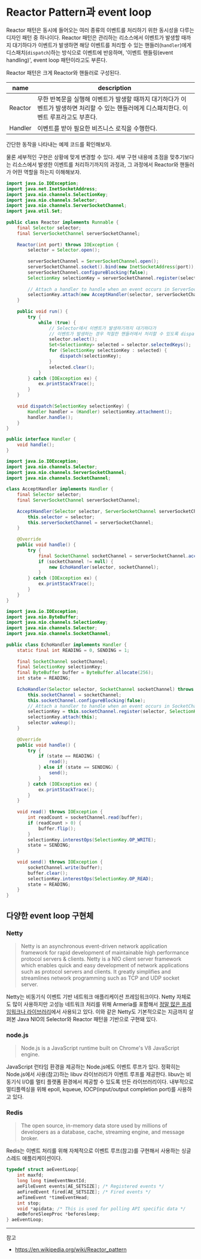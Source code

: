 # Reactor Pattern과 event loop

Reactor 패턴은 동시에 들어오는 여러 종류의 이벤트를 처리하기 위한 동시성을 다루는 디자인 패턴 중 하나이다. Reactor 패턴은 관리하는 리소스에서 이벤트가 발생할 때까지 대기하다가 이벤트가 발생하면 해당 이벤트를 처리할 수 있는 핸들러(`handler`)에게 디스패치(`dispatch`)하는 방식으로 이벤트에 반응하며, '이벤트 핸들링(event handling)', event loop 패턴이라고도 부른다.

Reactor 패턴은 크게 Reactor와 핸들러로 구성된다.

|name|description|
|-|-|
|Reactor|무한 반복문을 실행해 이벤트가 발생할 때까지 대기하다가 이벤트가 발생하면 처리할 수 있는 핸들러에게 디스패치한다. 이벤트 루프라고도 부흔다.|
|Handler|이벤트를 받아 필요한 비즈니스 로직을 수행한다.|

간단한 동작을 나타내는 예제 코드를 확인해보자.

물론 세부적인 구현은 상황에 맞게 변경할 수 있다. 세부 구현 내용에 초점을 맞추기보다는 리소스에서 발생한 이벤트를 처리하기까지의 과정과, 그 과정에서 Reactor와 핸들러가 어떤 역할을 하는지 이해해보자.

```java
import java.io.IOException;
import java.net.InetSocketAddress;
import java.nio.channels.SelectionKey;
import java.nio.channels.Selector;
import java.nio.channels.ServerSocketChannel;
import java.util.Set;
  
public class Reactor implements Runnable {
    final Selector selector;
    final ServerSocketChannel serverSocketChannel;
  
    Reactor(int port) throws IOException {
        selector = Selector.open();
  
        serverSocketChannel = ServerSocketChannel.open();
        serverSocketChannel.socket().bind(new InetSocketAddress(port));
        serverSocketChannel.configureBlocking(false);
        SelectionKey selectionKey = serverSocketChannel.register(selector, SelectionKey.OP_ACCEPT);
  
        // Attach a handler to handle when an event occurs in ServerSocketChannel.
        selectionKey.attach(new AcceptHandler(selector, serverSocketChannel));
    }
  
    public void run() {
        try {
            while (true) {
                // Selector에서 이벤트가 발생하기까지 대기하다가
                // 이벤트가 발생하는 경우 적절한 핸들러에서 처리할 수 있도록 dispatch한다.
                selector.select();
                Set<SelectionKey> selected = selector.selectedKeys();
                for (SelectionKey selectionKey : selected) {
                    dispatch(selectionKey);
                }
                selected.clear();
            }
        } catch (IOException ex) {
            ex.printStackTrace();
        }
    }
  
    void dispatch(SelectionKey selectionKey) {
        Handler handler = (Handler) selectionKey.attachment();
        handler.handle();
    }
}
```

```java
public interface Handler {
    void handle();
}
```

```java
import java.io.IOException;
import java.nio.channels.Selector;
import java.nio.channels.ServerSocketChannel;
import java.nio.channels.SocketChannel;
  
class AcceptHandler implements Handler {
    final Selector selector;
    final ServerSocketChannel serverSocketChannel;
  
    AcceptHandler(Selector selector, ServerSocketChannel serverSocketChannel) {
        this.selector = selector;
        this.serverSocketChannel = serverSocketChannel;
    }
  
    @Override
    public void handle() {
        try {
            final SocketChannel socketChannel = serverSocketChannel.accept();
            if (socketChannel != null) {
                new EchoHandler(selector, socketChannel);
            }
        } catch (IOException ex) {
            ex.printStackTrace();
        }
    }
}
```

```java
import java.io.IOException;
import java.nio.ByteBuffer;
import java.nio.channels.SelectionKey;
import java.nio.channels.Selector;
import java.nio.channels.SocketChannel;
  
public class EchoHandler implements Handler {
    static final int READING = 0, SENDING = 1;
  
    final SocketChannel socketChannel;
    final SelectionKey selectionKey;
    final ByteBuffer buffer = ByteBuffer.allocate(256);
    int state = READING;
  
    EchoHandler(Selector selector, SocketChannel socketChannel) throws IOException {
        this.socketChannel = socketChannel;
        this.socketChannel.configureBlocking(false);
        // Attach a handler to handle when an event occurs in SocketChannel.
        selectionKey = this.socketChannel.register(selector, SelectionKey.OP_READ);
        selectionKey.attach(this);
        selector.wakeup();
    }
  
    @Override
    public void handle() {
        try {
            if (state == READING) {
                read();
            } else if (state == SENDING) {
                send();
            }
        } catch (IOException ex) {
            ex.printStackTrace();
        }
    }
  
    void read() throws IOException {
        int readCount = socketChannel.read(buffer);
        if (readCount > 0) {
            buffer.flip();
        }
        selectionKey.interestOps(SelectionKey.OP_WRITE);
        state = SENDING;
    }
  
    void send() throws IOException {
        socketChannel.write(buffer);
        buffer.clear();
        selectionKey.interestOps(SelectionKey.OP_READ);
        state = READING;
    }
}
```

## 다양한 event loop 구현체

### Netty

> Netty is an asynchronous event-driven network application framework for rapid development of maintainable high performance protocol servers & clients. Netty is a NIO client server framework which enables quick and easy development of network applications such as protocol servers and clients. It greatly simplifies and streamlines network programming such as TCP and UDP socket server.

Netty는 비동기식 이벤트 기반 네트워크 애플리케이션 프레임워크이다. Netty 자체로도 많이 사용하지만 고성능 네트워크 처리를 위해 Armeria를 포함해서 [정말 많은 프레임워크나 라이브러리](https://netty.io/wiki/related-projects.html)에서 사용되고 있다. 이와 같은 Netty도 기본적으로는 지금까지 살펴본 Java NIO의 Selector와 Reactor 패턴을 기반으로 구현돼 있다.

### node.js

> Node.js is a JavaScript runtime built on Chrome's V8 JavaScript engine.

JavaScript 런타임 환경을 제공하는 Node.js에도 이벤트 루프가 있다. 정확히는 Node.js에서 사용(참고)하는 libuv 라이브러리가 이벤트 루프를 제공한다. libuv는 비동기식 I/O를 멀티 플랫폼 환경에서 제공할 수 있도록 만든 라이브러리이다. 내부적으로 멀티플렉싱을 위해 epoll, kqueue, IOCP(input/output completion port)를 사용하고 있다.

### Redis

> The open source, in-memory data store used by millions of developers as a database, cache, streaming engine, and message broker.

Redis는 이벤트 처리를 위해 자체적으로 이벤트 루프(참고)를 구현해서 사용하는 싱글 스레드 애플리케이션이다.

```c
typedef struct aeEventLoop{
    int maxfd;
    long long timeEventNextId;
    aeFileEvent events[AE_SETSIZE]; /* Registered events */
    aeFiredEvent fired[AE_SETSIZE]; /* Fired events */
    aeTimeEvent *timeEventHead;
    int stop;
    void *apidata; /* This is used for polling API specific data */
    aeBeforeSleepProc *beforesleep;
} aeEventLoop;
```

---
참고
- https://en.wikipedia.org/wiki/Reactor_pattern